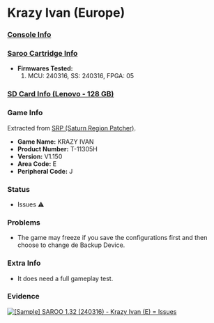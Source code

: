 # Krazy Ivan (Europe)

### [Console Info](../../../../../Info/Consoles/VA13/README.md)

### [Saroo Cartridge Info](../../../../../Info/Cartridges/RetroGameParadiseStore/1.32F/README.md)

- <b>Firmwares Tested:</b>
  1. MCU: 240316, SS: 240316, FPGA: 05

### [SD Card Info (Lenovo - 128 GB)](../../../../../Info/SdCards/Lenovo/128GB/fat32/README.md)

### Game Info

Extracted from [SRP (Saturn Region Patcher)](https://segaxtreme.net/resources/saturn-region-patcher.81/download).

- <b>Game Name:</b> KRAZY IVAN
- <b>Product Number:</b> T-11305H
- <b>Version:</b> V1.150
- <b>Area Code:</b> E
- <b>Peripheral Code:</b> J

### Status

- Issues :warning:

### Problems

- The game may freeze if you save the configurations first and then choose to change de Backup Device.

### Extra Info

- It does need a full gameplay test.

### Evidence

[![[Sample] SAROO 1.32 (240316) - Krazy Ivan (E) = Issues](https://img.youtube.com/vi/sxezPRxw0h4/0.jpg)](https://www.youtube.com/watch?v=sxezPRxw0h4)
